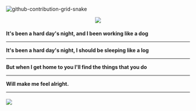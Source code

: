 ![github-contribution-grid-snake](https://user-images.githubusercontent.com/102523400/217305123-39ba95b3-c73f-4301-9d66-716a5824ca45.gif)
<!-- ![](https://media0.giphy.com/media/3otPorWLQJq5GmHRtu/giphy.gif)
 -->

<p align="center"> 
<!-- <a href=#><img src="contributions.svg"></a> -->
<picture>
<source 
  srcset="https://github-readme-stats.vercel.app/api?username=emannocum&show_icons=true&theme=dark&count_private=true&card_width=1000"
  media="(prefers-color-scheme: dark)"
/>
<source
  srcset="https://github-readme-stats.vercel.app/api?username=emannocum&show_icons=true&count_private=true&card_width=1000"
  media="(prefers-color-scheme: light), (prefers-color-scheme: no-preference)"
/>
<img src="https://github-readme-stats.vercel.app/api?username=emannocum&show_icons=true&count_private=true&card_width=1000"/>
</picture> 
<h4>
It's been a hard day's night, and I been working like a dog <br/>
<hr>
It's been a hard day's night, I should be sleeping like a log <br/>
<hr>
But when I get home to you I'll find the things that you do <br/>
<hr>
Will make me feel alright.
<hr>
</h4>
<picture>
<source 
  srcset="[https://github-readme-stats.vercel.app/api/top-langs/?username=olarvs&langs_count=8&hide=html&show_icons=true&theme=dark&count_private=true&card_width=1000"
  media="(prefers-color-scheme: dark)"
/>
<source
  srcset="https://github-readme-stats.vercel.app/api/top-langs/?username=olarvs&langs_count=8&hide=html&show_icons=true&theme=dark&count_private=true&card_width=1000"
  media="(prefers-color-scheme: light), (prefers-color-scheme: no-preference)"
/>
<img src="https://github-readme-stats.vercel.app/api/top-langs/?username=olarvs&langs_count=8&hide=html&show_icons=true&theme=dark&count_private=true&card_width=1000"/>
</picture> 

